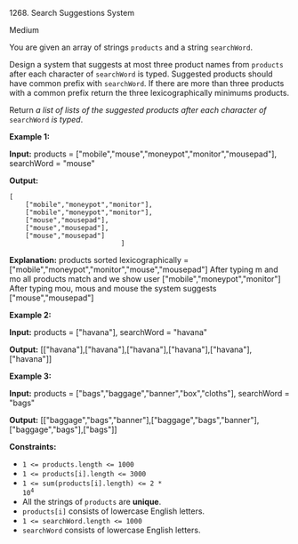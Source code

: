 1268\. Search Suggestions System

Medium

You are given an array of strings `products` and a string `searchWord`.

Design a system that suggests at most three product names from `products` after each character of `searchWord` is typed. Suggested products should have common prefix with `searchWord`. If there are more than three products with a common prefix return the three lexicographically minimums products.

Return _a list of lists of the suggested products after each character of_ `searchWord` _is typed_.

**Example 1:**

**Input:** products = ["mobile","mouse","moneypot","monitor","mousepad"], searchWord = "mouse"

**Output:** 
        
    [ 
        ["mobile","moneypot","monitor"], 
        ["mobile","moneypot","monitor"], 
        ["mouse","mousepad"], 
        ["mouse","mousepad"], 
        ["mouse","mousepad"] 
                                ]

**Explanation:** products sorted lexicographically = ["mobile","moneypot","monitor","mouse","mousepad"] After typing m and mo all products match and we show user ["mobile","moneypot","monitor"] After typing mou, mous and mouse the system suggests ["mouse","mousepad"]

**Example 2:**

**Input:** products = ["havana"], searchWord = "havana"

**Output:** [["havana"],["havana"],["havana"],["havana"],["havana"],["havana"]]

**Example 3:**

**Input:** products = ["bags","baggage","banner","box","cloths"], searchWord = "bags"

**Output:** [["baggage","bags","banner"],["baggage","bags","banner"],["baggage","bags"],["bags"]]

**Constraints:**

*   `1 <= products.length <= 1000`
*   `1 <= products[i].length <= 3000`
*   <code>1 <= sum(products[i].length) <= 2 * 10<sup>4</sup></code>
*   All the strings of `products` are **unique**.
*   `products[i]` consists of lowercase English letters.
*   `1 <= searchWord.length <= 1000`
*   `searchWord` consists of lowercase English letters.